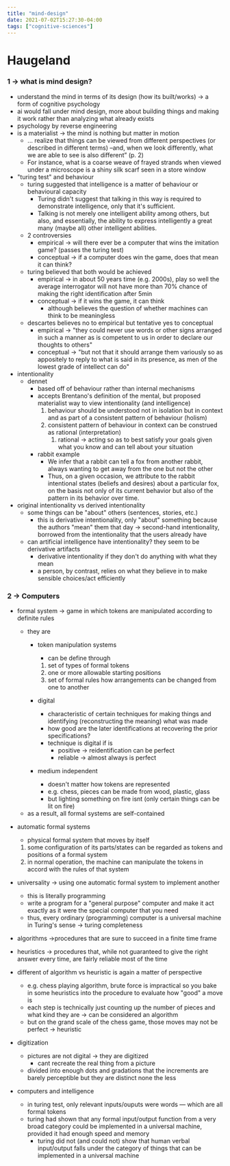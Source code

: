 ```yaml
---
title: "mind-design"
date: 2021-07-02T15:27:30-04:00
tags: ["cognitive-sciences"]
---
```



# Haugeland
### 1 → what is mind design?
-   understand the mind in terms of its design (how its built/works) → a form of cognitive psychology
-   ai would fall under mind design, more about building things and making it work rather than analyzing what already exists
-   psychology by reverse engineering
-   is a materialist → the mind is nothing but matter in motion
    -   ... realize that things can be viewed from different perspectives (or described in different terms) –and, when we look differently, what we are able to see is also different” (p. 2)
    -   For instance, what is a coarse weave of frayed strands when viewed under a microscope is a shiny silk scarf seen in a store window
-   "turing test" and behaviour
    -   turing suggested that intelligence is a matter of behaviour or behavioural capacity
        -   Turing didn't suggest that talking in this way is required to demonstrate intelligence, only that it's sufficient.
        -   Talking is not merely one intelligent ability among others, but also, and essentially, the ability to express intelligently a great many (maybe all) other intelligent abilities.
    -   2 controversies
        -   empirical → will there ever be a computer that wins the imitation game? (passes the turing test)
        -   conceptual → if a computer does win the game, does that mean it can think?
    -   turing believed that both would be achieved
        -   empirical → in about 50 years time (e.g. 2000s), play so well the average interrogator will not have more than 70% chance of making the right identification after 5min
        -   conceptual → if it wins the game, it can think
            -   although believes the question of whether machines can think to be meaningless
    -   descartes believes no to empirical but tentative yes to conceptual
        -   empirical → "they could never use words or other signs arranged in such a manner as is competent to us in order to declare our thoughts to others"
        -   conceptual → "but not that it should arrange them variously so as appositely to reply to what is said in its presence, as men of the lowest grade of intellect can do"
-   intentionality
    -   dennet
        -   based off of behaviour rather than internal mechanisms
        -   accepts Brentano's definition of the mental, but proposed materialist way to view intentionality (and intelligence)
            1.  behaviour should be understood not in isolation but in context and as part of a consistent pattern of behaviour (holism)
            2.  consistent pattern of behaviour in context can be construed as rational (interpretation)
                1.  rational → acting so as to best satisfy your goals given what you know and can tell about your situation
        -   rabbit example
            -   We infer that a rabbit can tell a fox from another rabbit, always wanting to get away from the one but not the other
            -   Thus, on a given occasion, we attribute to the rabbit intentional states (beliefs and desires) about a particular fox, on the basis not only of its current behavior but also of the pattern in its behavior over time.
-   original intentionality vs derived intentionality
    -   some things can be "about" others (sentences, stories, etc.)
        -   this is derivative intentionality, only "about" something because the authors "mean" them that day → second-hand intentionality, borrowed from the intentionality that the users already have
    -   can artificial intelligence have intentionality? they seem to be derivative artifacts
        -   derivative intentionality if they don't do anything with what they mean
        -   a person, by contrast, relies on what they believe in to make sensible choices/act efficiently

### 2 → Computers
-   formal system → game in which tokens are manipulated according to definite rules
    -   they are
        -   token manipulation systems
            
            -   can be define through
            
            1.  set of types of formal tokens
            2.  one or more allowable starting positions
            3.  set of formal rules how arrangements can be changed from one to another
        -   digital
            -   characteristic of certain techniques for making things and identifying (reconstructing the meaning) what was made
            -   how good are the later identifications at recovering the prior specifications?
            -   technique is digital if is
                -   positive → reidentification can be perfect
                -   reliable → almost always is perfect
        -   medium independent
            -   doesn't matter how tokens are represented
            -   e.g. chess, pieces can be made from wood, plastic, glass
            -   but lighting something on fire isnt (only certain things can be lit on fire)
    -   as a result, all formal systems are self-contained
-   automatic formal systems
    
    -   physical formal system that moves by itself
    
    1.  some configuration of its parts/states can be regarded as tokens and positions of a formal system
    2.  in normal operation, the machine can manipulate the tokens in accord with the rules of that system
-   universality → using one automatic formal system to implement another
    -   this is literally programming
    -   write a program for a "general purpose" computer and make it act exactly as it were the special computer that you need
    -   thus, every ordinary (programming) computer is a universal machine in Turing's sense → turing completeness
-   algorithms →procedures that are sure to succeed in a finite time frame
-   heuristics → procedures that, while not guaranteed to give the right answer every time, are fairly reliable most of the time
-   different of algorithm vs heuristic is again a matter of perspective
    -   e.g. chess playing algorithm, brute force is impractical so you bake in some heuristics into the procedure to evaluate how "good" a move is
    -   each step is technically just counting up the number of pieces and what kind they are → can be considered an algorithm
    -   but on the grand scale of the chess game, those moves may not be perfect → heuristic
-   digitization
    -   pictures are not digital → they are digitized
        -   cant recreate the real thing from a picture
    -   divided into enough dots and gradations that the increments are barely perceptible but they are distinct none the less
-   computers and intelligence
    -   in turing test, only relevant inputs/ouputs were words — which are all formal tokens
    -   turing had shown that any formal input/output function from a very broad category could be implemented in a universal machine, provided it had enough speed and memory
        -   turing did not (and could not) show that human verbal input/output falls under the category of things that can be implemented in a universal machine